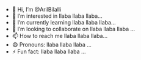 - 👋 Hi, I’m @ArilBilalli
- 👀 I’m interested in llaba llaba llaba...
- 🌱 I’m currently learning llaba llaba llaba...
- 💞️ I’m looking to collaborate on llaba llaba llaba ...
- 📫 How to reach me llaba llaba llaba...
- 😄 Pronouns: llaba llaba llaba ...
- ⚡ Fun fact: llaba llaba llaba ...

<!---
ArilBilalli/ArilBilalli is a ✨ special ✨ repository because its `README.md` (this file) appears on your GitHub profile.
You can click the Preview link to take a look at your changes.
--->
